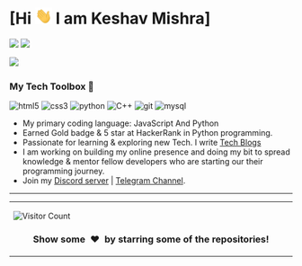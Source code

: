 # [Hi <img src="https://raw.githubusercontent.com/ABSphreak/ABSphreak/master/gifs/Hi.gif" width="30px"> I am Keshav Mishra]
[<img height="30" src="https://img.shields.io/badge/twitter-%231DA1F2.svg?&style=for-the-badge&logo=twitter&logoColor=white" />][twitter]
[<img height="30" src="https://img.shields.io/badge/instagram-%231DA1F2.svg?&style=for-the-badge&logo=instagram&logoColor=white" />][Instagram]

[<img height="30" src="https://img.shields.io/badge/linkedin-blue.svg?&style=for-the-badge&logo=linkedin&logoColor=white" />][LinkedIn]




### My Tech Toolbox 🧰

<p align="left">
  
<img src="https://upload.wikimedia.org/wikipedia/commons/thumb/6/61/HTML5_logo_and_wordmark.svg/512px-HTML5_logo_and_wordmark.svg.png" alt="html5" height="40"/> 
<img src="https://upload.wikimedia.org/wikipedia/commons/thumb/d/d5/CSS3_logo_and_wordmark.svg/1200px-CSS3_logo_and_wordmark.svg.png" alt="css3" height="40"/> 
 <img src="https://cdn3.iconfinder.com/data/icons/logos-and-brands-adobe/512/267_Python-512.png" alt="python" width="40" height="40"/> 
<img src="https://i.pinimg.com/originals/99/f8/87/99f887833c475448723d3c9ac16c179b.png" alt="C++" width="40" height="40"/> 
<img src="https://www.vectorlogo.zone/logos/git-scm/git-scm-icon.svg" alt="git" width="40" height="40"/> 
<img src="https://i.pinimg.com/originals/50/f1/58/50f1582a95bdac10f1c3fa295c8b947b.png" alt="mysql" width="40" height="40"/>

</p>

 

* My primary coding language: JavaScript And Python
* Earned Gold badge & 5 star at HackerRank in Python programming.
* Passionate for learning & exploring new Tech. I write [Tech Blogs](https://keshav0730.github.io/iCoderBootstrap/) 
* I am working on building my online presence and doing my bit to spread knowledge & mentor fellow developers who are starting our their programming journey.
* Join my [Discord server](https://discord.gg/Qet6kMd) | [Telegram Channel](https://t.me/rawatayushi).
<!--* 🏠 Hogwarts House: Griffindor-->
<!--* 
<!--* I am currently learning React-->
<!--* I’m currently working on my portfolio. -->
<!-- * Ask me about anything, I'll be happy to help.-->
<!-- -->
<!--* I'm looking to collaborate on Open source project for Hacktoberfest-->

---

<table><tr><td valign="top" width="50%">




 ![Visitor Count](https://profile-counter.glitch.me/{ayushi7rawat}/count.svg)


[twitter]: https://twitter.com/KeshavMishra07

[gmail]: https://gmail.com
[linkedin]: https://www.linkedin.com/in/keshav-k-mishra-b3089b165/

[Instagram]:https://www.instagram.com/keshav0730/
[Facebook]: https://www.facebook.com/keshav.mishra.397501

<h3 align="center">Show some &nbsp;❤️&nbsp; by starring some of the repositories!</h3>
